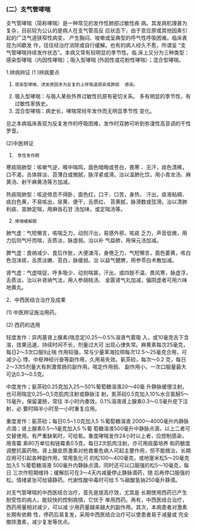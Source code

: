 ### (二）支气管哮喘 

支气管哮喘（简称哮喘）是一种常见的发作性肺部过敏性疾 病。其发病机理甚为复杂，目前较为公认的是病人在支气管高反 应状态下，由于变应原或其他因素引起的广泛气道狭窄性病变，  产生胸闷、唆嗽或呈典型的呼气性呼吸困难。临床表现为间歇发 作，往往经治疗消除或自行缓解。也有的病人经久不愈，所谓呈  “支气管哮喘持续发作状态”。本病又常有较明显的季节性。临  床上又分为三种类型：感染型哮喘（内因性哮喘）；吸入型哮喘  (外因性或花粉性哮喘）；混合型哮喘。 

  1.辨病辨证
  (1 )辨病要点
   1)     感染型哮喘，诱发原因多为反复的上呼吸道感染或肺部  感染。        
   2)    吸入型哮喘：与吸入某些外界过敏性抗原有密切关系。  多有明显的季节性，有过敏性家族史。
   3)    混合型哮喘：病史长，哮喘常经年发作而无明显季节性  变化。 

总之本病临床表现为反复发作的呼吸困难，发作时双肺可听到弥漫性高音调的干性罗音。

(2)中医辨证 

 1)      急性发作期  

寒痰阻肺型：咳嗽气逆，喉中喘鸣，面色暗晦或苍白，畏寒 、无汗，痰色清稀，口不渴，舌体胖淡、苔薄白或微腻，脉浮紧或滑。治以温肺化饮，用小青龙汤、麻黄汤、射干麻黄汤等方加减。

  热痰阻肺型：咳逆倚息不得卧，面色红，口干、口苦，身热， 汗出，痰液粘稠、痰白色黄，不易咳出，尿黄、便干，舌质红、  苔黄腻，脉滑数或弦滑。治以清肺利痰、宣肺定喘，用麻沓石甘 汤加味，或定喘汤等。

 2)     哮喘缓解期 

 肺气虚：气短懒言，咳喘乏力，动则汗出，易感外邪，咳痰  乏力，声音低微，用力后则气吁而喘，舌质淡，脉虛弱。治以补 气益肺，用保元汤加减。

  脾气虚：食纳减少、食后作胀，大便溏泻，身倦乏力，气短懒言，面色萎黄，咳白色泡沫痰，舌质淡嫩、苔白，脉缓弱。治  以益气健脾，用参苓白术散加减。

  肾气虚：气虚喘促、呼多吸少、动则喘甚，汗出，或四肢不温、畏风寒，脉虚浮，舌质淡，治以补肾纳气法，用人参胡桃汤、 金匮肾气丸加减，偏阴虚者可用六味地黄丸。  

2、中西医结合治疗及成果 

 (1)     中医辨证施治用药。 

 (2)      西药的选用 

 轻度发作：异丙基肾上腺素(喘息定)0.25〜0.5%溶液气雾吸 入，或10毫克舌下含溶，效果迅速，持续时间不长，剂量过大可 出现心律失常。麻黄素每次25毫克，每日2〜3次口服9止喘 作用较强，常与少量苯海拉明每次12.5〜25毫克合用，可减少心 悸、中枢神经兴奋等副作用，久用易失效。氨茶硷，每次〜0.2 克，每日2〜3次5剂量大有刺激胃肠的副作用。喘定作用弱、  副作用小，一次口服量最大可达0.3〜0.5克。  

中度发作；氨茶硷0.25克加入25〜50%葡萄糖溶液20〜40毫  升静脉缓慢注射。也可用喘定0,25~0,5克肌肉注射或静脉注 射。氮茶硷0.5克加入10%水合氯醛5〜15毫升，保留灌肠，常往 半小时内奏效。0.1%溶液肾上腺素0.3〜0.5毫升皮下注射，必 要时隔半小时至一小时重复应用。

  重度发作：氨茶硷；每日0.5~1.0克加入5 %葡萄糖溶液 2000〜4000毫升内静脉点滴；肾上腺素0.5〜1毫克加入5 %葡 萄糖溶液500毫升中静脉点滴，以上二者可交替使用。有严重缺氧时，可给氧。重度哮喘发作24小时以上者，应控制感染，用青霉 素80万单位和链霉素0.5克，每日2次肌肉注射。亦可用痰菌培养 和药敏度调整抗菌药物。肾上腺皮质激素对抢救重危病人可起主要作用，但不能根治，长期应用可引起各种副作用，常用氢化可 的松100〜400毫克，或地塞米松5〜20毫克加入5 %葡萄糖溶液 500毫升内静脉点滴，同时还可以口服强的松5〜10毫克，每日 三次作短期维持；缓解后可在3〜4天内减量停止静脉滴药，随 后再停口服强的松。情绪紧张可给镇静药。代谢性酸中毒时可给  5 %碳酸氢钠250毫升静滴。  

对支气管哮喘的中西医结合治疗，首先是提高疗效，尤其是  长期使用西药已产生耐受性的病人，能较快的控制病情，它优于 单用西药。再有，中西医结合治疗，西药用量相对减少，可以减 少用药量越来越大的副作用。其次，本病患者对激素长期有依赖 性，停药后易复发，采用中西医结合治疗可以使患者易于减量或 完全撤除激素，减少复发等优点。
